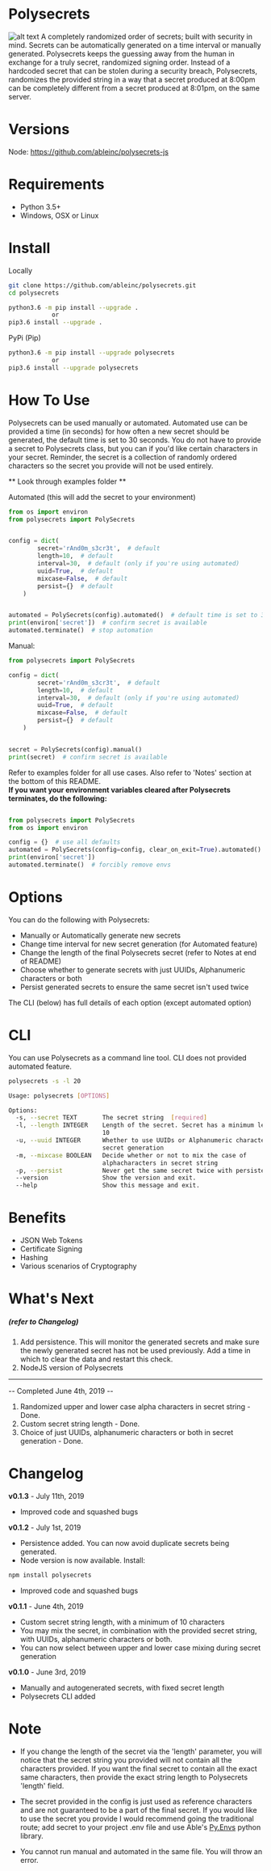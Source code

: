 # Polysecrets
![alt text](https://img.icons8.com/dotty/80/000000/mesh.png "Polysecrets Logo")
A completely randomized order of secrets; built with security in mind. Secrets can be automatically generated
on a time interval or manually generated. Polysecrets keeps the guessing away from the human in exchange for
a truly secret, randomized signing order. Instead of a hardcoded secret that can be stolen during a security
breach, Polysecrets, randomizes the provided string in a way that a secret produced at 8:00pm can be completely
different from a secret produced at 8:01pm, on the same server.

# Versions
Node: https://github.com/ableinc/polysecrets-js

# Requirements
* Python 3.5+
* Windows, OSX or Linux

# Install
Locally
```bash
git clone https://github.com/ableinc/polysecrets.git
cd polysecrets

python3.6 -m pip install --upgrade .
            or 
pip3.6 install --upgrade .
```
PyPi (Pip)
```bash
python3.6 -m pip install --upgrade polysecrets
            or
pip3.6 install --upgrade polysecrets
```
# How To Use
Polysecrets can be used manually or automated. Automated use can be provided a time (in seconds) for
how often a new secret should be generated, the default time is set to 30 seconds. You do not have
to provide a secret to Polysecrets class, but you can if you'd like
certain characters in your secret. Reminder, the secret is a collection of
randomly ordered characters so the secret you provide will not be used entirely.<br />

** Look through examples folder ** <br />

Automated (this will add the secret to your environment)
```python
from os import environ
from polysecrets import PolySecrets


config = dict(
        secret='rAnd0m_s3cr3t',  # default
        length=10,  # default
        interval=30,  # default (only if you're using automated)
        uuid=True,  # default
        mixcase=False,  # default
        persist={}  # default
    )


automated = PolySecrets(config).automated()  # default time is set to 30 seconds
print(environ['secret'])  # confirm secret is available
automated.terminate()  # stop automation

```

Manual: 
```python
from polysecrets import PolySecrets

config = dict(
        secret='rAnd0m_s3cr3t',  # default
        length=10,  # default
        interval=30,  # default (only if you're using automated)
        uuid=True,  # default
        mixcase=False,  # default
        persist={}  # default
    )


secret = PolySecrets(config).manual()
print(secret)  # confirm secret is available
```

Refer to examples folder for all use cases.
Also refer to 'Notes' section at the bottom of
this README. <br />
**If you want your environment variables cleared after Polysecrets
terminates, do the following:** <br />
```python

from polysecrets import PolySecrets
from os import environ

config = {}  # use all defaults
automated = PolySecrets(config=config, clear_on_exit=True).automated()
print(environ['secret'])
automated.terminate()  # forcibly remove envs
```


# Options
You can do the following with Polysecrets:
* Manually or Automatically generate new secrets
* Change time interval for new secret generation (for Automated feature)
* Change the length of the final Polysecrets secret (refer to Notes at end of README)
* Choose whether to generate secrets with just UUIDs, Alphanumeric characters or both
* Persist generated secrets to ensure the same secret isn't used twice

The CLI (below) has full details of each option (except automated option)

# CLI
You can use Polysecrets as a command line tool. CLI does not provided automated feature. <br />
```bash
polysecrets -s -l 20 
```

```bash 
Usage: polysecrets [OPTIONS]

Options:
  -s, --secret TEXT       The secret string  [required]
  -l, --length INTEGER    Length of the secret. Secret has a minimum length of
                          10
  -u, --uuid INTEGER      Whether to use UUIDs or Alphanumeric characters for
                          secret generation
  -m, --mixcase BOOLEAN   Decide whether or not to mix the case of
                          alphacharacters in secret string
  -p, --persist           Never get the same secret twice with persistence from MongoDB
  --version               Show the version and exit.
  --help                  Show this message and exit.

```

# Benefits
* JSON Web Tokens
* Certificate Signing
* Hashing
* Various scenarios of Cryptography

# What's Next <h5>(refer to Changelog)</h5>
1. Add persistence. This will monitor the generated secrets and make sure the newly generated secret
has not be used previously. Add a time in which to clear the data and restart this check.
2. NodeJS version of Polysecrets
________
 -- Completed June 4th, 2019 -- <br />
1. Randomized upper and lower case alpha characters in secret string - Done. <br />
2. Custom secret string length - Done. <br />
3. Choice of just UUIDs, alphanumeric characters or both in secret generation - Done. <br />

# Changelog
**v0.1.3** - July 11th, 2019
* Improved code and squashed bugs

**v0.1.2** - July 1st, 2019
* Persistence added. You can now avoid duplicate secrets being generated.
* Node version is now available. Install:
```bash
npm install polysecrets
```
* Improved code and squashed bugs

**v0.1.1** - June 4th, 2019
* Custom secret string length, with a minimum of 10 characters
* You may mix the secret, in combination with the provided secret string, with UUIDs, alphanumeric characters or both.
* You can now select between upper and lower case mixing during secret generation

**v0.1.0** - June 3rd, 2019
* Manually and autogenerated secrets, with fixed secret length
* Polysecrets CLI added

# Note

- If you change the length of the secret via the 'length' parameter, you will notice that the 
secret string you provided will not contain all the characters provided. If you want the final
secret to contain all the exact same characters, then provide the exact string length to 
Polysecrets 'length' field.

- The secret provided in the config is just used as reference characters and are not
guaranteed to be a part of the final secret. If you would like to use the secret you
provide I would recommend going the traditional route; add secret to your project 
.env file and use Able's <a href="https://github.com/ableinc/pydotenvs">Py.Envs</a>
python library.

- You cannot run manual and automated in the same file. You will throw an error.
